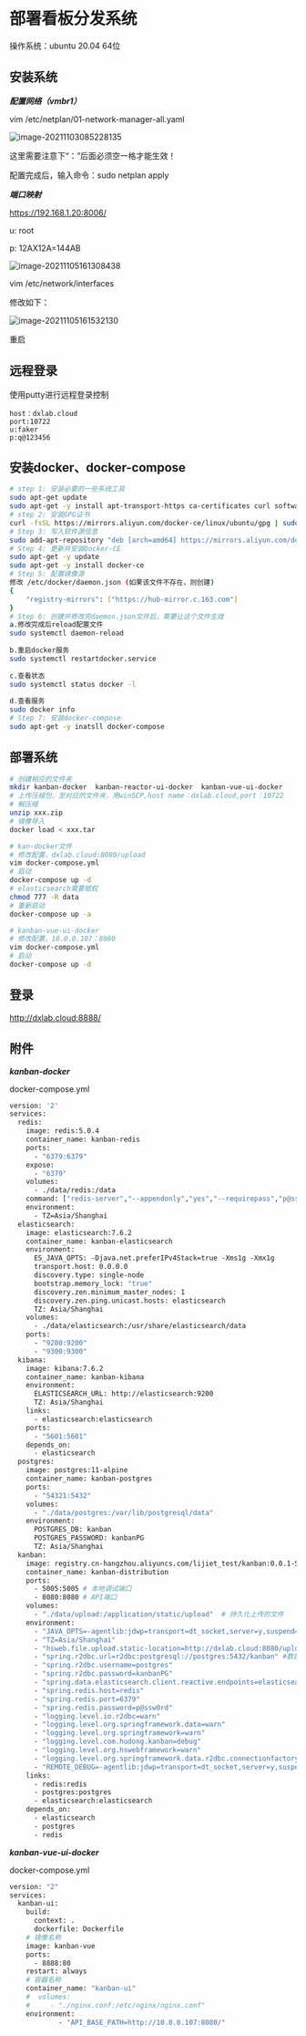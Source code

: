 # 部署看板分发系统

操作系统：ubuntu 20.04 64位

## 安装系统

***配置网络（vmbr1）***

vim /etc/netplan/01-network-manager-all.yaml

![image-20211103085228135](https://raw.githubusercontent.com/dxlab-123/typore/main/img/202209141549724.png)





这里需要注意下“：”后面必须空一格才能生效！

配置完成后，输入命令：sudo netplan apply 

***端口映射***

https://192.168.1.20:8006/

u: root

p: 12AX12A=144AB

![image-20211105161308438](https://raw.githubusercontent.com/dxlab-123/typore/main/img/202209141549998.png)

vim /etc/network/interfaces

修改如下：

![image-20211105161532130](https://raw.githubusercontent.com/dxlab-123/typore/main/img/202209141550434.png)

重启

## 远程登录

使用putty进行远程登录控制

```
host：dxlab.cloud
port:10722
u:faker
p:q@123456
```



## 安装docker、docker-compose

```sh
# step 1: 安装必要的一些系统工具
sudo apt-get update
sudo apt-get -y install apt-transport-https ca-certificates curl software-properties-common
# step 2: 安装GPG证书
curl -fsSL https://mirrors.aliyun.com/docker-ce/linux/ubuntu/gpg | sudo apt-key add -
# Step 3: 写入软件源信息
sudo add-apt-repository "deb [arch=amd64] https://mirrors.aliyun.com/docker-ce/linux/ubuntu $(lsb_release -cs) stable"
# Step 4: 更新并安装Docker-CE
sudo apt-get -y update
sudo apt-get -y install docker-ce
# Step 5: 配置镜像源
修改 /etc/docker/daemon.json (如果该文件不存在，则创建)
{
	"registry-mirrors": ["https://hub-mirror.c.163.com"]
}
# Step 6: 创建并修改完daemon.json文件后，需要让这个文件生效
a.修改完成后reload配置文件
sudo systemctl daemon-reload
 
b.重启docker服务
sudo systemctl restartdocker.service
 
c.查看状态
sudo systemctl status docker -l
 
d.查看服务
sudo docker info
# Step 7: 安装docker-compose
sudo apt-get -y inatsll docker-compose
```

## 部署系统

```sh
# 创建相应的文件夹
mkdir kanban-docker  kanban-reactor-ui-docker  kanban-vue-ui-docker 
# 上传压缩包，至对应的文件夹，用winSCP,host name：dxlab.cloud,port：10722
# 解压缩
unzip xxx.zip
# 镜像导入
docker load < xxx.tar

# kan-docker文件
# 修改配置，dxlab.cloud:8080/upload
vim docker-compose.yml
# 启动
docker-compose up -d
# elasticsearch需要赋权
chmod 777 -R data
# 重新启动
docker-compose up -a

# kanban-vue-ui-docker
# 修改配置，10.0.0.107：8080
vim docker-compose.yml
# 启动
docker-compose up -d

```

## 登录

http://dxlab.cloud:8888/

## 附件

***kanban-docker***

docker-compose.yml

```dockerfile
version: '2'
services:
  redis:
    image: redis:5.0.4
    container_name: kanban-redis
    ports:
      - "6379:6379"
    expose:
      - "6379"
    volumes:
      - ./data/redis:/data
    command: ["redis-server","--appendonly","yes","--requirepass","p@ssw0rd","--port 6379"]
    environment:
      - TZ=Asia/Shanghai
  elasticsearch:
    image: elasticsearch:7.6.2
    container_name: kanban-elasticsearch
    environment:
      ES_JAVA_OPTS: -Djava.net.preferIPv4Stack=true -Xms1g -Xmx1g
      transport.host: 0.0.0.0
      discovery.type: single-node
      bootstrap.memory_lock: "true"
      discovery.zen.minimum_master_nodes: 1
      discovery.zen.ping.unicast.hosts: elasticsearch
      TZ: Asia/Shanghai
    volumes:
      - ./data/elasticsearch:/usr/share/elasticsearch/data
    ports:
      - "9200:9200"
      - "9300:9300"
  kibana:
    image: kibana:7.6.2
    container_name: kanban-kibana
    environment:
      ELASTICSEARCH_URL: http://elasticsearch:9200
      TZ: Asia/Shanghai
    links:
      - elasticsearch:elasticsearch
    ports:
      - "5601:5601"
    depends_on:
      - elasticsearch
  postgres:
    image: postgres:11-alpine
    container_name: kanban-postgres
    ports:
      - "54321:5432"
    volumes:
      - "./data/postgres:/var/lib/postgresql/data"
    environment:
      POSTGRES_DB: kanban
      POSTGRES_PASSWORD: kanbanPG
      TZ: Asia/Shanghai
  kanban:
    image: registry.cn-hangzhou.aliyuncs.com/lijiet_test/kanban:0.0.1-SNAPSHOT
    container_name: kanban-distribution
    ports:
      - 5005:5005 # 本地调试端口
      - 8080:8080 # API端口
    volumes:
      - "./data/upload:/application/static/upload"  # 持久化上传的文件
    environment:
      - "JAVA_OPTS=-agentlib:jdwp=transport=dt_socket,server=y,suspend=n,address=5005"
      - "TZ=Asia/Shanghai"
      - "hsweb.file.upload.static-location=http://dxlab.cloud:8080/upload"  #上传的静态文件访问根地址,为本机的IP或者域名。需要前后端都能访问。
      - "spring.r2dbc.url=r2dbc:postgresql://postgres:5432/kanban" #数据库连接地址
      - "spring.r2dbc.username=postgres"
      - "spring.r2dbc.password=kanbanPG"
      - "spring.data.elasticsearch.client.reactive.endpoints=elasticsearch:9200"
      - "spring.redis.host=redis"
      - "spring.redis.port=6379"
      - "spring.redis.password=p@ssw0rd"
      - "logging.level.io.r2dbc=warn"
      - "logging.level.org.springframework.data=warn"
      - "logging.level.org.springframework=warn"
      - "logging.level.com.hudong.kanban=debug"
      - "logging.level.org.hswebframework=warn"
      - "logging.level.org.springframework.data.r2dbc.connectionfactory=warn"
      - "REMOTE_DEBUG=-agentlib:jdwp=transport=dt_socket,server=y,suspend=n,address=5005"
    links:
      - redis:redis
      - postgres:postgres
      - elasticsearch:elasticsearch
    depends_on:
      - elasticsearch
      - postgres
      - redis

```

***kanban-vue-ui-docker***

docker-compose.yml

```dockerfile
version: "2"
services:
  kanban-ui:
    build:
      context: .
      dockerfile: Dockerfile
    # 镜像名称
    image: kanban-vue
    ports:
      - 8888:80
    restart: always
    # 容器名称
    container_name: "kanban-ui"
    #  volumes:
    #     - "./nginx.conf:/etc/nginx/nginx.conf"
    environment:
            - "API_BASE_PATH=http://10.0.0.107:8080/"

```

